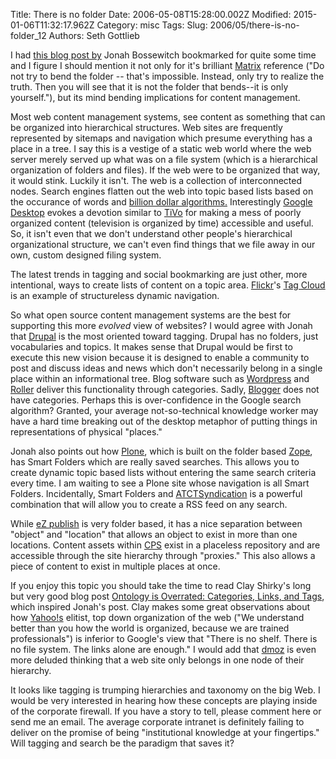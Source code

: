 Title: There is no folder
Date: 2006-05-08T15:28:00.002Z
Modified: 2015-01-06T11:32:17.962Z
Category: misc
Tags: 
Slug: 2006/05/there-is-no-folder_12
Authors: Seth Gottlieb

I had [this blog post by](http://theploneblog.org/blog/archive/2006/03/18/there-is-no-folder) Jonah Bossewitch bookmarked for quite some time and I figure I should mention it not only for it's brilliant [Matrix](http://www.imdb.com/title/tt0133093/) reference ("Do not try to bend the folder -- that's impossible. Instead, only try to realize the truth. Then you will see that it is not the folder that bends--it is only yourself."), but its mind bending implications for content management.  

Most web content management systems, see content as something that can be organized into hierarchical structures. Web sites are frequently represented by sitemaps and navigation which presume everything has a place in a tree. I say this is a vestige of a static web world where the web server merely served up what was on a file system (which is a hierarchical organization of folders and files). If the web were to be organized that way, it would stink. Luckily it isn't. The web is a collection of interconnected nodes. Search engines flatten out the web into topic based lists based on the occurance of words and [billion dollar algorithms.](http://finance.yahoo.com/q?s=GOOG) Interestingly [Google Desktop](http://desktop.google.com/?promo=mp-gds-v1-1) evokes a devotion similar to [TiVo](http://www.tivo.com/0.0.asp) for making a mess of poorly organized content (television is organized by time) accessible and useful. So, it isn't even that we don't understand other people's hierarchical organizational structure, we can't even find things that we file away in our own, custom designed filing system.  

The latest trends in tagging and social bookmarking are just other, more intentional, ways to create lists of content on a topic area. [Flickr](http://http://flickr.com)'s [Tag Cloud](http://en.wikipedia.org/wiki/Tag_cloud) is an example of structureless dynamic navigation.   

So what open source content management systems are the best for supporting this more _evolved_ view of websites? I would agree with Jonah that [Drupal](http://drupal.org) is the most oriented toward tagging. Drupal has no folders, just vocabularies and topics. It makes sense that Drupal would be first to execute this new vision because it is designed to enable a community to post and discuss ideas and news which don't necessarily belong in a single place within an informational tree. Blog software such as [Wordpress](http://wordpress.org/) and [Roller](rollerweblogger.org) deliver this functionality through categories. Sadly, [Blogger](www.blogger.com) does not have categories. Perhaps this is over-confidence in the Google search algorithm? Granted, your average not-so-technical knowledge worker may have a hard time breaking out of the desktop metaphor of putting things in representations of physical "places."  

Jonah also points out how [Plone](http://plone.org), which is built on the folder based [Zope](http://zope.org), has Smart Folders which are really saved searches. This allows you to create dynamic topic based lists without entering the same search criteria every time. I am waiting to see a Plone site whose navigation is all Smart Folders. Incidentally, Smart Folders and [ATCTSyndication](http://plone.org/products/plone/roadmap/128) is a powerful combination that will allow you to create a RSS feed on any search.   

While [eZ publish](http://ez.no) is very folder based, it has a nice separation between "object" and "location" that allows an object to exist in more than one locations. Content assets within [CPS](http://www.cps-project.org) exist in a placeless repository and are accessible through the site hierarchy through "proxies." This also allows a piece of content to exist in multiple places at once.   

If you enjoy this topic you should take the time to read Clay Shirky's long but very good blog post [Ontology is Overrated: Categories, Links, and Tags](http://shirky.com/writings/ontology_overrated.html), which inspired Jonah's post. Clay makes some great observations about how [Yahoo!s](http://www.yahoo.com) elitist, top down organization of the web ("We understand better than you how the world is organized, because we are trained professionals") is inferior to Google's view that "There is no shelf. There is no file system. The links alone are enough." I would add that [dmoz](http://dmoz.org/) is even more deluded thinking that a web site only belongs in one node of their hierarchy.  

It looks like tagging is trumping hierarchies and taxonomy on the big Web. I would be very interested in hearing how these concepts are playing inside of the corporate firewall. If you have a story to tell, please comment here or send me an email. The average corporate intranet is definitely failing to deliver on the promise of being "institutional knowledge at your fingertips." Will tagging and search be the paradigm that saves it?
